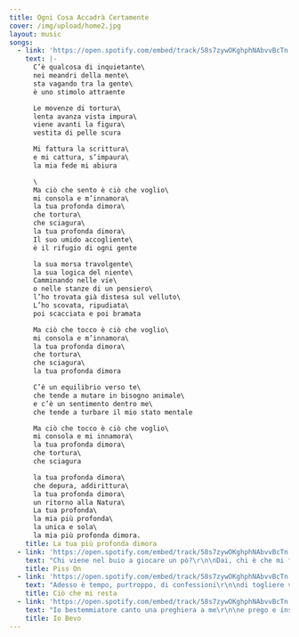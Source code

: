 ```yaml
---
title: Ogni Cosa Accadrà Certamente
cover: /img/upload/home2.jpg
layout: music
songs:
  - link: 'https://open.spotify.com/embed/track/58s7zywOKghphNAbvvBcTn'
    text: |-
      C’è qualcosa di inquietante\
      nei meandri della mente\
      sta vagando tra la gente\
      è uno stimolo attraente

      Le movenze di tortura\
      lenta avanza vista impura\
      viene avanti la figura\
      vestita di pelle scura

      Mi fattura la scrittura\
      e mi cattura, s’impaura\
      la mia fede mi abiura

      \
      Ma ciò che sento è ciò che voglio\
      mi consola e m’innamora\
      la tua profonda dimora\
      che tortura\
      che sciagura\
      la tua profonda dimora\
      Il suo umido accogliente\
      è il rifugio di ogni gente

      la sua morsa travolgente\
      la sua logica del niente\
      Camminando nelle vie\
      o nelle stanze di un pensiero\
      l’ho trovata già distesa sul velluto\
      L’ho scovata, ripudiata\
      poi scacciata e poi bramata

      Ma ciò che tocco è ciò che voglio\
      mi consola e m’innamora\
      la tua profonda dimora\
      che tortura\
      che sciagura\
      la tua profonda dimora

      C’è un equilibrio verso te\
      che tende a mutare in bisogno animale\
      e c’è un sentimento dentro me\
      che tende a turbare il mio stato mentale

      Ma ciò che tocco è ciò che voglio\
      mi consola e mi innamora\
      la tua profonda dimora\
      che tortura\
      che sciagura

      la tua profonda dimora\
      che depura, addirittura\
      la tua profonda dimora\
      un ritorno alla Natura\
      La tua profonda\
      la mia più profonda\
      la unica e sola\
      la mia più profonda dimora.
    title: La tua più profonda dimora
  - link: 'https://open.spotify.com/embed/track/58s7zywOKghphNAbvvBcTn'
    text: "Chi viene nel buio a giocare un pò?\r\n\nDai, chi è che mi fa compagnia?\r\n\nNon dite di no\r\n\n\r\n\nCredevo nel karma ed in qualche dio\r\n\nadesso io credo nell’ego\r\n\nche non sono io\r\n\n\r\n\nSe va tutto a pezzi e ho fantasia\r\n\nposso fare un puzzle\r\n\ne andarmene via\r\n\n\r\n\nVoi salvate i bambini\r\n\nsalvate gli eroi\r\n\nsalvate il mio amore\r\n\nsalvatevi voi\r\n\n\r\n\nIo vado via, vado via\r\n\nqualcosa di me forse ritornerà\r\n\nvado via, poi chissà\r\n\nla parte di me che con me tornerà\r\n\n\r\n\nCercando me stesso ho perduto me\r\n\ncol filo di Arianna\r\n\nc’ho fatto un cappello\r\n\n\r\n\nPer questo se mi incontrerai\r\n\ntra un poco di guai\r\n\nnon so che dirò né a chi parlerai\r\n\n\r\n\nMa qui l’eterno si trucca da istante\r\n\ne attraversa il presente che sembra un passante\r\n\nti bacia insolente\r\n\nma è solo un amante\r\n\n\r\n\nIo vado via, vado via\r\n\nqualcosa di me forse ritornerà\r\n\nvado via, poi chissà\r\n\nla parte di me che con me tornerà\r\n\n\r\n\nVia, chi lo sa\r\n\nche cosa di me forse ritornerà\r\n\nvado via, poi chissà\r\n\nmi porto la parte che non tornerà\r\n\n\r\n\nE se ti troverai in qualche sera\r\n\ntra le tue regole di libertà su come correre in cattività\r\n\nconvinto forse dall’atmosfera che sia già quella la libertà\r\n\nma libertà non è parlare di libertà\r\n\nE non è proprio la libertà ciò che dici\r\n\nnon è proprio la libertà ciò che dici\r\n\nnon è proprio la libertà ciò che dici\r\n\nnon è proprio la libertà\r\n\nnon è la libertà!\r\n\nnon è la libertà, non è la libertà\r\n\ne c’è uno schiavo in ogni padrone\r\n\nnella sua gabbia senza dimensione."
    title: Piss On
  - link: 'https://open.spotify.com/embed/track/58s7zywOKghphNAbvvBcTn'
    text: "Adesso è tempo, purtroppo, di confessioni\r\n\ndi togliere vesti di scena e restare nudi\r\n\ncome coglioni\r\n\ncome cialtroni d’amore\r\n\n\r\n\nAdesso è tempo di dirti le mie miserie\r\n\nche sono da solo a parlarti, da solo e ti voglio\r\n\nti voglio che senti le mie botte più amare\r\n\ndi quando sto solo e non mi so curare\r\n\n\r\n\nE tutto ciò che voglio lo voglio per te\r\n\ne tutto ciò che cerco lo cerco per te\r\n\ncom’è possibile che eri con me\r\n\ne tutto ciò che avevo adesso dov’è?\r\n\ne tutto ciò che adesso mi resta per me\r\n\na volte è soltanto l’assenza di te\r\n\n\r\n\nPotresti, ti prego, ancora una volta\r\n\ntoccarmi i capelli e baciarmi gli occhi?\r\n\nti prego poi fammeli ancora una volta\r\n\nriaprirli dal bacio e scoprirti assorta\r\n\n\r\n\nTutto ciò che cerco lo cerco per te\r\n\ne tutto ciò che voglio lo voglio per te\r\n\ncom’è possibile che ancora non c’è\r\n\nun’altra che abbia preso i miei baci per te?\r\n\nun’altra che abbia preso tutto ciò che ho con me\r\n\nche a volte è soltanto l’assenza di te."
    title: Ciò che mi resta
  - link: 'https://open.spotify.com/embed/track/58s7zywOKghphNAbvvBcTn'
    text: "Io bestemmiatore canto una preghiera a me\r\n\ne prego e insulto il mio Dio che sono io\r\n\ne come un Dio io non mi ascolto mai\r\n\n\r\n\nTra una misantropia e un amore universale muoio e vivo\r\n\ne bevo e inghiotto Cointreau come spurgante via orale\r\n\nper i pensieri che adesso vi scrivo\r\n\n\r\n\nE vieni tu e abbraccia la nostra poesia\r\n\ndel non perdere tempo in momenti senza gioia\r\n\nunisciti a cantare un coro contro l’afasia\r\n\nche squarcia la bocca in uno sbadiglio\r\n\ncol coltello della noia\r\n\n\r\n\nTu che hai una religione nel taschino della giacca\r\n\ne nel pranzo di famiglia reciti la filastrocca\r\n\nsbandierare l’ideale senza essere chi sei\r\n\nè come mettersi un cappello sulla testa che non hai\r\n\n\r\n\nE tu che citi un grande artista per fare il paraculo\r\n\nche se quello fosse vivo ti darebbe calci in culo\r\n\nio ti guardo oltre il fondo del bicchiere che sollevo\r\n\nè una lente per il mondo e io ti affogo mentre bevo\r\n\n\r\n\nIo no, io no, io bevo\r\n\nio no, io no, io bevo!\r\n\nio bevo Cointreau e non so come sto\r\n\nio bevo Cointreau e non so come sto\r\n\ndove sto? Con chi sto? A casa come ci andrò?\r\n\n\r\n\nNoi che col cinismo\r\n\ndisinfettiamo il vero amore dall’ipocrisia\r\n\ne preferiamo senza dubbio la bontà all’educazione\r\n\nla gentilezza alla vana cortesia\r\n\nE venite voi fedeli alla nostra omelia\r\n\nqui parliamo dei dannati e della periferia\r\n\nquelli senza sermone senza messa o messia\r\n\nche appartengono soltanto alla propria poesia\r\n\n\r\n\nTra i benpensanti e il non pensiero\r\n\nl’amore santo e il sesso nero\r\n\nle condizioni del perdono\r\n\ndel ‘chi soffre è quello buono’\r\n\nchi si droga in farmacia e la chiama medicina\r\n\nchi boicotta l’aspirina e poi tira cocaina\r\n\n\r\n\nVenditori che mi vendono un lavoro da venditore\r\n\nformatori che mi formano a loro forma\r\n\ncomplottisti integralisti, annuisti della televisione\r\n\nneofascisti per ignoranza, comunisti per approssimazione\r\n\nconformisti moralisti, alternativi qualunquisti\r\n\ne poi controalternativi con la verve da opinionisti\r\n\nesaltati ottimisti o disfattisti del futuro\r\n\noffritemi un Cointreau e andate a fare in culo\r\n\n\r\n\nIo no, io no, io bevo\r\n\nio no, io no, io bevo!\r\n\nio bevo Cointreau e non so come sto\r\n\nio bevo Cointreau e non so come sto\r\n\ndove sto? Con chi sto? A casa come ci andrò?\r\n\nCointreau."
    title: Io Bevo
---
```


